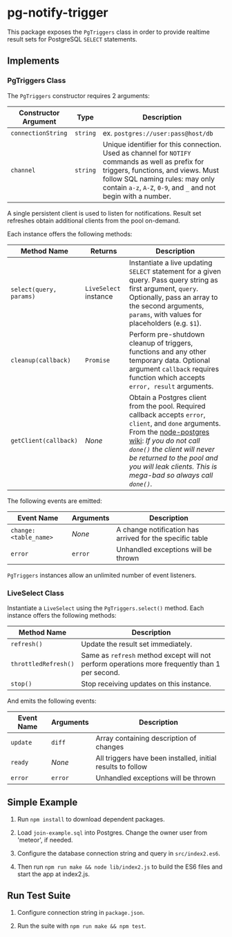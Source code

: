 # pg-notify-trigger

This package exposes the `PgTriggers` class in order to provide realtime result sets for PostgreSQL `SELECT` statements.

## Implements

### PgTriggers Class

The `PgTriggers` constructor requires 2 arguments:

Constructor Argument | Type | Description
---------|------|---------------------------
`connectionString` | `string` | ex. `postgres://user:pass@host/db`
`channel` | `string` | Unique identifier for this connection. Used as channel for `NOTIFY` commands as well as prefix for triggers, functions, and views. Must follow SQL naming rules: may only contain `a-z`, `A-Z`, `0-9`, and `_` and not begin with a number.

A single persistent client is used to listen for notifications. Result set refreshes obtain additional clients from the pool on-demand.

Each instance offers the following methods:

Method Name | Returns | Description
-------------|--------|---------------------
`select(query, params)` | `LiveSelect` instance | Instantiate a live updating `SELECT` statement for a given query. Pass query string as first argument, `query`. Optionally, pass an array to the second arguments, `params`, with values for placeholders (e.g. `$1`).
`cleanup(callback)` | `Promise` | Perform pre-shutdown cleanup of triggers, functions and any other temporary data. Optional argument `callback` requires function which accepts `error, result` arguments.
`getClient(callback)` | *None* | Obtain a Postgres client from the pool. Required callback accepts `error`, `client`, and `done` arguments. From the [node-postgres wiki](https://github.com/brianc/node-postgres/wiki/pg): *If you do not call `done()` the client will never be returned to the pool and you will leak clients. This is mega-bad so always call `done()`.*

The following events are emitted:

Event Name | Arguments | Description
---------|------|---------------------------
`change:<table_name>` | *None*  | A change notification has arrived for the specific table
`error` | `error` | Unhandled exceptions will be thrown

`PgTriggers` instances allow an unlimited number of event listeners.

### LiveSelect Class

Instantiate a `LiveSelect` using the `PgTriggers.select()` method. Each instance offers the following methods:

Method Name | Description
-----------|-----------------------------
`refresh()` | Update the result set immediately.
`throttledRefresh()` | Same as `refresh` method except will not perform operations more frequently than 1 per second.
`stop()` | Stop receiving updates on this instance.

And emits the following events:

Event Name | Arguments | Description
---------|------|---------------------------
`update` | `diff` | Array containing description of changes
`ready` | *None* | All triggers have been installed, initial results to follow
`error` | `error` | Unhandled exceptions will be thrown

## Simple Example

1. Run `npm install` to download dependent packages.

2. Load `join-example.sql` into Postgres. Change the owner user from 'meteor', if needed.

3. Configure the database connection string and query in `src/index2.es6`.

4. Then run `npm run make && node lib/index2.js` to build the ES6 files and start the app at index2.js.

## Run Test Suite

1. Configure connection string in `package.json`.

2. Run the suite with `npm run make && npm test`.
